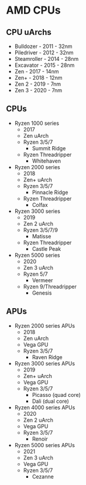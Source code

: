 AMD CPUs
========

## CPU uArchs

- Bulldozer   - 2011 - 32nm
- Piledriver  - 2012 - 32nm
- Steamroller - 2014 - 28nm
- Excavator   - 2015 - 28nm
- Zen         - 2017 - 14nm
- Zen+        - 2018 - 12nm
- Zen 2       - 2019 - 7nm
- Zen 3       - 2020 - 7nm

## CPUs

- Ryzen 1000 series
  - 2017
  - Zen uArch
  - Ryzen 3/5/7
    - Summit Ridge
  - Ryzen Threadripper
    - Whitehaven
- Ryzen 2000 series
  - 2018
  - Zen+ uArch
  - Ryzen 3/5/7
    - Pinnacle Ridge
  - Ryzen Threadripper
    - Colfax
- Ryzen 3000 series
  - 2019
  - Zen 2 uArch
  - Ryzen 3/5/7/9
    - Matisse
  - Ryzen Threadripper
    - Castle Peak
- Ryzen 5000 series
  - 2020
  - Zen 3 uArch
  - Ryzen 5/7
    - Vermeer
  - Ryzen 9/Threadripper
    - Genesis

## APUs

- Ryzen 2000 series APUs
  - 2018
  - Zen uArch
  - Vega GPU
  - Ryzen 3/5/7
    - Raven Ridge
- Ryzen 3000 series APUs
  - 2019
  - Zen+ uArch
  - Vega GPU
  - Ryzen 3/5/7
    - Picasso (quad core)
    - Dali (dual core)
- Ryzen 4000 series APUs
  - 2020
  - Zen 2 uArch
  - Vega GPU
  - Ryzen 3/5/7
    - Renoir
- Ryzen 5000 series APUs
  - 2021
  - Zen 3 uArch
  - Vega GPU
  - Ryzen 3/5/7
    - Cezanne
